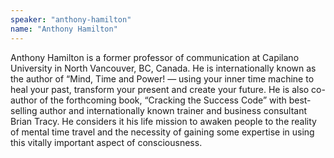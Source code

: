 ```yaml
---
speaker: "anthony-hamilton"
name: "Anthony Hamilton"
---
```


Anthony Hamilton is a former professor of communication at Capilano
University in North Vancouver, BC, Canada. He is internationally known as the
author of “Mind, Time and Power! — using your inner time machine to heal your
past, transform your present and create your future. He is also co-author of
the forthcoming book, “Cracking the Success Code” with best-selling author and
internationally known trainer and business consultant Brian Tracy. He
considers it his life mission to awaken people to the reality of mental time
travel and the necessity of gaining some expertise in using this vitally
important aspect of consciousness.
